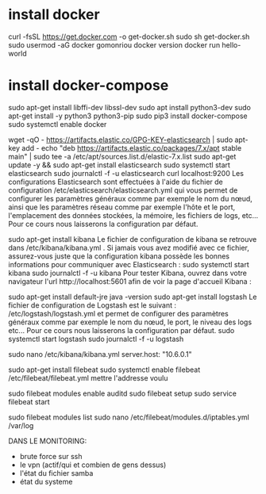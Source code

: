 # install docker 
curl -fsSL https://get.docker.com -o get-docker.sh
sudo sh get-docker.sh
sudo usermod -aG docker gomonriou
docker version
docker run hello-world

# install docker-compose
sudo apt-get install libffi-dev libssl-dev
sudo apt install python3-dev
sudo apt-get install -y python3 python3-pip
sudo pip3 install docker-compose
sudo systemctl enable docker

wget -qO - https://artifacts.elastic.co/GPG-KEY-elasticsearch | sudo apt-key add -
echo "deb https://artifacts.elastic.co/packages/7.x/apt stable main" | sudo tee -a /etc/apt/sources.list.d/elastic-7.x.list
sudo apt-get update -y && sudo apt-get install elasticsearch
sudo systemctl start elasticsearch
sudo journalctl -f -u elasticsearch
curl localhost:9200
Les configurations Elasticsearch sont effectuées à l'aide du fichier de configuration /etc/elasticsearch/elasticsearch.yml qui vous permet de configurer les paramètres généraux comme par exemple le nom du nœud, ainsi que les paramètres réseau comme par exemple l'hôte et le port, l'emplacement des données stockées, la mémoire, les fichiers de logs, etc... Pour ce cours nous laisserons la configuration par défaut.

sudo apt-get install kibana
Le fichier de configuration de kibana se retrouve dans /etc/kibana/kibana.yml . Si jamais vous avez modifié avec ce fichier, assurez-vous juste que la configuration kibana possède les bonnes informations pour communiquer avec Elasticsearch :
sudo systemctl start kibana
sudo journalctl -f -u kibana
Pour tester Kibana, ouvrez dans votre navigateur l'url http://localhost:5601 afin de voir la page d'accueil Kibana :

sudo apt-get install default-jre
java -version
sudo apt-get install logstash
Le fichier de configuration de Logstash est le suivant : /etc/logstash/logstash.yml et permet de configurer des paramètres généraux comme par exemple le nom du nœud, le port, le niveau des logs etc... Pour ce cours nous laisserons la configuration par défaut.
sudo systemctl start logstash
sudo journalctl -f -u logstash

sudo nano /etc/kibana/kibana.yml
server.host: "10.6.0.1"


sudo apt-get install filebeat
sudo systemctl enable filebeat
/etc/filebeat/filebeat.yml
mettre l'addresse voulu

sudo filebeat modules enable auditd
sudo filebeat setup
sudo service filebeat start

sudo filebeat modules list
sudo nano /etc/filebeat/modules.d/iptables.yml
/var/log 

DANS LE MONITORING:
- brute force sur ssh
- le vpn (actif/qui et combien de gens dessus)
- l'état du fichier samba
- état du systeme
